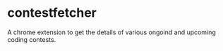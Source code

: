 # contestfetcher
A chrome extension to get the details of various ongoind and upcoming coding contests.


